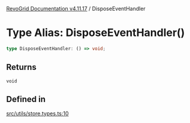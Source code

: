 [RevoGrid Documentation v4.11.17](README.md) / DisposeEventHandler

# Type Alias: DisposeEventHandler()

```ts
type DisposeEventHandler: () => void;
```

## Returns

`void`

## Defined in

[src/utils/store.types.ts:10](https://github.com/revolist/revogrid/blob/0844b37dbe4827c0b3ffa78b88f276b83e0fed00/src/utils/store.types.ts#L10)
